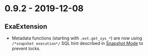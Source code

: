 # 0.9.2 - 2019-12-08

## ExaExtension

- Metadata functions (starting with `.ext.get_sys_*`) are now using `/*snapshot execution*/` SQL hint described in [Snapshot Mode](https://docs.exasol.com/db/latest/database_concepts/snapshot_mode.htm) to prevent locks.
